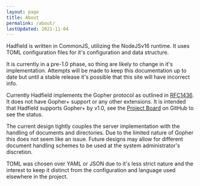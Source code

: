 ```yaml
---
layout: page
title: About
permalink: /about/
lastUpdated: 2021-11-04
---
```


Hadfield is written in CommonJS, utilizing the NodeJSv16 runtime. It uses TOML configuration files for it's configuration and data structure.

It is currently in a pre-1.0 phase, so thing are likely to change in it's implementation. Attempts will be made to keep this documentation up to date but until a stable release it's possible that this site will have incorrect info.

Currently Hadfield implements the Gopher protocol as outlined in [RFC1436](https://datatracker.ietf.org/doc/rfc1436/). It does not have Gopher+ support or any other extensions. It is intended that Hadfield supports Gopher+ by v1.0, see the [Project Board](https://github.com/JulianWebb/Hadfield/projects/1) on GitHub to see the status.

The current design tightly couples the server implementation with the handling of documents and directories. Due to the limited nature of Gopher this does not seem like an issue. Future designs may allow for different document handling schemes to be used at the system administrator's discretion.

TOML was chosen over YAML or JSON due to it's less strict nature and the interest to keep it distinct from the configuration and language used elsewhere in the project.

